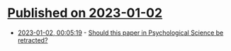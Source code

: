 # [Published on 2023-01-02](index.md)

* [2023-01-02, 00:05:19](https://news.ycombinator.com/item?id=34212615) - [Should this paper in Psychological Science be retracted?](https://statmodeling.stat.columbia.edu/2016/06/28/khkhkj/)
